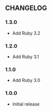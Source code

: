 ## CHANGELOG

### 1.3.0

* Add Ruby 3.2

### 1.2.0

* Add Ruby 3.1

### 1.1.0

* Add Ruby 3.0

### 1.0.0

* Initial release

